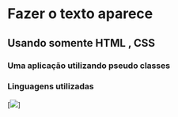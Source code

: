 # Fazer o texto aparece 
## Usando somente HTML , CSS
### Uma aplicação utilizando  pseudo classes 

### Linguagens utilizadas 

[<img src="img/">]
